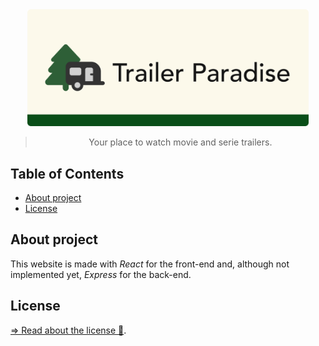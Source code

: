 <div align="center">
<img src="project-media/img/Wide-logo-1200-500.png" alt="Trailer Paradise Logo" width="450">

<br>

> Your place to watch movie and serie trailers.

</div>

<h2>Table of Contents</h2>

- [About project](#about-project)
- [License](#license)

## About project
This website is made with _React_ for the front-end and, although not implemented yet, _Express_ for the back-end.

## License
[=> Read about the license 🔏](LICENSE).
